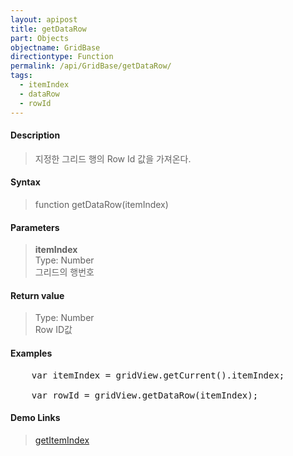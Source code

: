 ```yaml
---
layout: apipost
title: getDataRow
part: Objects
objectname: GridBase
directiontype: Function
permalink: /api/GridBase/getDataRow/
tags:
  - itemIndex
  - dataRow
  - rowId
---
```



#### Description

> 지정한 그리드 행의 Row Id 값을 가져온다.

#### Syntax

> function getDataRow(itemIndex)

#### Parameters

> **itemIndex**  
> Type: Number  
> 그리드의 행번호  

#### Return value

> Type: Number  
> Row ID값

#### Examples 

<pre class="prettyprint">
    var itemIndex = gridView.getCurrent().itemIndex;

    var rowId = gridView.getDataRow(itemIndex);
</pre>

#### Demo Links
> [getItemIndex](/api/GridBase/getItemIndex)